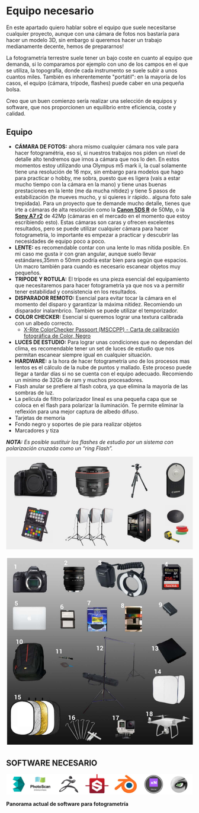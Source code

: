 # Equipo necesario

En este apartado quiero hablar sobre el equipo que suele necesitarse cualquier proyecto, aunque con una cámara de fotos nos bastaría para hacer un modelo 3D, sin embargo si queremos hacer un trabajo medianamente decente, hemos de prepararnos!

La fotogrametría terrestre suele tener un bajo coste en cuanto al equipo que demanda, si lo comparamos por ejemplo con uno de los campos en el que se utiliza, la topografía, donde cada instrumento se suele subir a unos cuantos miles. También es  inherentemente "portátil": en la mayoría de los casos, el equipo \(cámara, trípode, flashes\) puede caber en una pequeña bolsa.

Creo que un buen comienzo sería realizar una selección de equipos y software, que nos proporcionen un equilibrio entre eficiencia, coste y calidad.

## Equipo

* **CÁMARA DE FOTOS:** ahora mismo cualquier cámara nos vale para hacer fotogramétria, eso sí, si nuestros trabajos nos piden un nivel de detalle alto tendremos que irnos a cámara que nos lo den. En estos momentos estoy utilizando una Olympus m5 mark ii, la cual solamente tiene una resolución de 16 mpx, sin embargo para modelos que hago para practicar o hobby, me sobra, puesto que es ligera \(vais a estar mucho tiempo con la cámara en la mano\) y tiene unas buenas prestaciones en la lente \(me da mucha nitidez\) y tiene 5 pasos de estabilización \(te mueves mucho, y si quieres ir rápido.. alguna foto sale trepidada\). Para un proyecto que te demande mucho detalle, tienes que irte a cámaras de alta resolución como la [**Canon 5DS R**](https://www.canon.es/for_home/product_finder/cameras/digital_slr/eos_5ds_r/) de 50Mp, o la [**Sony A7 r2**](https://www.sony.es/electronics/camaras-lentes-intercambiables/ilce-7rm2) de 42Mp \(cámaras en el mercado en el momento que estoy escribiendo esto\). Estas cámaras son caras y ofrecen excelentes resultados, pero se puede utilizar cualquier cámara para hacer fotogrametría, lo importante es empezar a practicar y descubrir las necesidades de equipo poco a poco.
* **LENTE:** es recomendable contar con una lente lo mas nítida posible. En mi caso me gusta ir con gran angular, aunque suelo llevar estándares,35mm o 50mm podría estar bien para según que espacios. Un macro también para cuando es necesario escanear objetos muy pequeños.
* **TRIPODE Y ROTULA:** El trípode es una pieza esencial del equipamiento que necesitaremos para hacer fotogrametría ya que nos va a permitir tener estabilidad y consistencia en los resultados.
* **DISPARADOR REMOTO:** Esencial para evitar tocar la cámara en el momento del disparo y garantizar la máxima nitidez. Recomiendo un disparador inalambrico. También se puede utilizar el temporizador.
* **COLOR CHECKER:** Esencial si queremos lograr una textura calibrada con un albedo correcto. 
  * [X-Rite ColorChecker Passport \(MSCCPP\) - Carta de calibración fotográfica de Color, Negro](https://www.amazon.es/X-Rite-ColorChecker-Passport-MSCCPP-calibraci%C3%B3n/dp/B002NU5UW8/ref=sr_1_fkmrnull_1?__mk_es_ES=%C3%85M%C3%85%C5%BD%C3%95%C3%91&keywords=colorchecker+passport+photo+x-rite&qid=1557608308&s=gateway&sr=8-1-fkmrnull)
* **LUCES DE ESTUDIO:** Para lograr unas condiciones que no dependan del clima, es recomendable tener un set de luces de estudio que nos permitan escanear siempre igual en cualquier situación. 
* **HARDWARE:** a la hora de hacer fotogrametría uno de los procesos mas lentos es el cálculo de la nube de puntos y mallado. Este proceso puede llegar a tardar días si no se cuenta con el equipo adecuado. Recomiendo un mínimo de 32Gb de ram y muchos procesadores.
* Flash anular se prefiere al flash cobra, ya que elimina la mayoría de las sombras de luz.
* La película de filtro polarizador lineal es una pequeña capa que se coloca en el flash para polarizar la iluminación. Te permite eliminar la reflexión para una mejor captura de albedo difuso.
* Tarjetas de memoria
* Fondo negro y soportes de pie  para realizar objetos 
* Marcadores y tiza 

_**NOTA:** Es posible sustituir los flashes de estudio por un sistema con polarización cruzada como un “ring Flash”._

![](../.gitbook/assets/image%20%285%29.png)

![](../.gitbook/assets/image%20%287%29.png)

## **SOFTWARE NECESARIO**

![](../.gitbook/assets/image%20%286%29.png)

**Panorama actual de software para fotogrametría**



